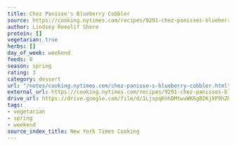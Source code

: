 ```yaml
---
title: Chez Panisse's Blueberry Cobbler
source: https://cooking.nytimes.com/recipes/9291-chez-panisses-blueberry-cobbler
author: Lindsey Remolif Shere
protein: []
vegetarian: true
herbs: []
day_of_week: weekend
feeds: 0
season: spring
rating: 3
category: dessert
url: "/notes/cooking.nytimes.com/chez-panisse-s-blueberry-cobbler.html"
external_url: https://cooking.nytimes.com/recipes/9291-chez-panisses-blueberry-cobbler
drive_url: https://drive.google.com/file/d/1LjspqKnhDMtwuWK6gB2KjXP9hZRb7SVo/view?usp=drive_link
tags:
- vegetarian
- spring
- weekend
source_index_title: New York Times Cooking
---
```



